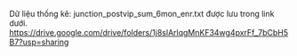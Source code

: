Dữ liệu thống kê: junction_postvip_sum_6mon_enr.txt được lưu trong link dưới.
https://drive.google.com/drive/folders/1j8slArlqgMnKF34wg4pxrFf_7bCbH5B7?usp=sharing
